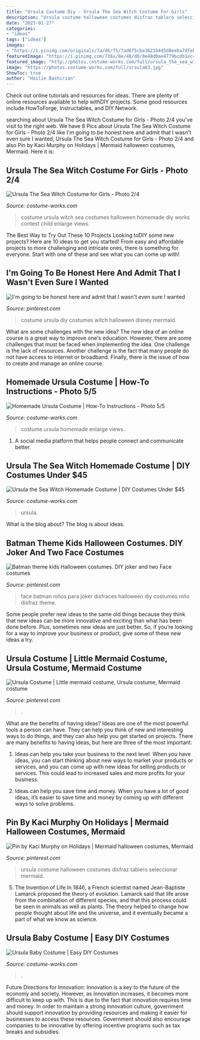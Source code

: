 ```yaml
---
title: "Ursula Costume Diy - Ursula The Sea Witch Costume For Girls"
description: "Ursula costume halloween costumes disfraz tablero seleccionar mermaid"
date: "2023-01-27"
categories:
- "ideas"
tags: ["ideas"]
images:
- "https://i.pinimg.com/originals/7a/d6/f5/7ad6f5cba3621b4d5d8eeba7dfebfbff.jpg"
featuredImage: "https://i.pinimg.com/736x/8e/48/d0/8e48d0ae4779bcdb1ec48ef068b41a41.jpg"
featured_image: "http://photos.costume-works.com/full/ursula_the_sea_witch1.jpg"
image: "https://photos.costume-works.com/full/ursula63.jpg"
ShowToc: true
author: "Hailie Bashirian"
---
```



Check out online tutorials and resources for ideas. There are plenty of online resources available to help withDIY projects. Some good resources include HowToForge, Instructables, and DIY Network. 

	

		
searching about Ursula The Sea Witch Costume for Girls - Photo 2/4 you've visit to the right web. We have 8 Pics about Ursula The Sea Witch Costume for Girls - Photo 2/4 like I&#039;m going to be honest here and admit that I wasn&#039;t even sure I wanted, Ursula The Sea Witch Costume for Girls - Photo 2/4 and also Pin by Kaci Murphy on Holidays | Mermaid halloween costumes, Mermaid. Here it is:
		
    
## Ursula The Sea Witch Costume For Girls - Photo 2/4

<img loading=lazy src="http://photos.costume-works.com/full/ursula_the_sea_witch1.jpg" onerror="this.onerror=null;this.src='https://tse2.mm.bing.net/th?id=OIP.060EQdnG736h5nRJINPjxAHaLH&amp;pid=15.1';" alt="Ursula The Sea Witch Costume for Girls - Photo 2/4">

_Source: costume-works.com_

>costume ursula witch sea costumes halloween homemade diy works contest child enlarge views. 

	

The Best Way to Try Out These 10 Projects
Looking toDIY some new projects? Here are 10 ideas to get you started! From easy and affordable projects to more challenging and intricate ones, there is something for everyone. Start with one of these and see what you can come up with!

    
## I&#039;m Going To Be Honest Here And Admit That I Wasn&#039;t Even Sure I Wanted

<img loading=lazy src="https://i.pinimg.com/originals/38/80/ef/3880ef0294d4a16e3afddf34a23485d7.jpg" onerror="this.onerror=null;this.src='https://tse1.mm.bing.net/th?id=OIP.N2JMFq2MbIopxqCgN30-cwHaIb&amp;pid=15.1';" alt="I&#039;m going to be honest here and admit that I wasn&#039;t even sure I wanted">

_Source: pinterest.com_

>costume ursula diy costumes witch halloween disney mermaid. 

	

What are some challenges with the new idea?
The new idea of an online course is a great way to improve one's education. However, there are some challenges that must be faced when implementing the idea. One challenge is the lack of resources. Another challenge is the fact that many people do not have access to internet or broadband. Finally, there is the issue of how to create and manage an online course.

    
## Homemade Ursula Costume | How-To Instructions - Photo 5/5

<img loading=lazy src="https://photos.costume-works.com/full/ursula63.jpg" onerror="this.onerror=null;this.src='https://tse3.mm.bing.net/th?id=OIP.bGQhn0MXZBauS51DzkU1hgHaJ3&amp;pid=15.1';" alt="Homemade Ursula Costume | How-To Instructions - Photo 5/5">

_Source: costume-works.com_

>costume ursula homemade enlarge views. 

	

1. A social media platform that helps people connect and communicate better.

    
## Ursula The Sea Witch Homemade Costume | DIY Costumes Under $45

<img loading=lazy src="https://photos.costume-works.com/full/ursula_the_sea_witch42.jpg" onerror="this.onerror=null;this.src='https://tse2.mm.bing.net/th?id=OIP.OuDOaYbDCa1HBc3pTzkX9gHaL6&amp;pid=15.1';" alt="Ursula the Sea Witch Homemade Costume | DIY Costumes Under $45">

_Source: costume-works.com_

>ursula. 

	

What is the blog about?
The blog is about ideas.

    
## Batman Theme Kids Halloween Costumes. DIY Joker And Two Face Costumes

<img loading=lazy src="https://i.pinimg.com/736x/8e/48/d0/8e48d0ae4779bcdb1ec48ef068b41a41.jpg" onerror="this.onerror=null;this.src='https://tse3.mm.bing.net/th?id=OIP.-lhf1kmpu8WUR_moVInDmAHaNK&amp;pid=15.1';" alt="Batman theme kids Halloween costumes. DIY joker and two Face costumes">

_Source: pinterest.com_

>face batman niños para joker disfraces halloween diy costumes niño disfraz theme. 

	

Some people prefer new ideas to the same old things because they think that new ideas can be more innovative and exciting than what has been done before. Plus, sometimes new ideas are just better. So, if you’re looking for a way to improve your business or product, give some of these new ideas a try.

    
## Ursula Costume | Little Mermaid Costume, Ursula Costume, Mermaid Costume

<img loading=lazy src="https://i.pinimg.com/originals/7a/d6/f5/7ad6f5cba3621b4d5d8eeba7dfebfbff.jpg" onerror="this.onerror=null;this.src='https://tse3.mm.bing.net/th?id=OIP.AA3IBgk4e1Y_SEMaq2OxHwHaJ4&amp;pid=15.1';" alt="Ursula Costume | Little mermaid costume, Ursula costume, Mermaid costume">

_Source: pinterest.com_

>. 

	

What are the benefits of having ideas?
Ideas are one of the most powerful tools a person can have. They can help you think of new and interesting ways to do things, and they can also help you get started on projects. There are many benefits to having ideas, but here are three of the most important: 
1. Ideas can help you take your business to the next level. When you have ideas, you can start thinking about new ways to market your products or services, and you can come up with new ideas for selling products or services. This could lead to increased sales and more profits for your business. 

2. Ideas can help you save time and money. When you have a lot of good ideas, it’s easier to save time and money by coming up with different ways to solve problems.

    
## Pin By Kaci Murphy On Holidays | Mermaid Halloween Costumes, Mermaid

<img loading=lazy src="https://i.pinimg.com/originals/38/c5/5a/38c55a6722f2ba795cb0e4b059b40c8a.jpg" onerror="this.onerror=null;this.src='https://tse3.mm.bing.net/th?id=OIP.8jjZ0gnd80BBzz5wjB3w_QHaJ4&amp;pid=15.1';" alt="Pin by Kaci Murphy on Holidays | Mermaid halloween costumes, Mermaid">

_Source: pinterest.com_

>ursula costume halloween costumes disfraz tablero seleccionar mermaid. 

	

5. The Invention of Life
In 1846, a French scientist named Jean-Baptiste Lamarck proposed the theory of evolution. Lamarck said that life arose from the combination of different species, and that this process could be seen in animals as well as plants. The theory helped to change how people thought about life and the universe, and it eventually became a part of what we know as science.

    
## Ursula Baby Costume | Easy DIY Costumes

<img loading=lazy src="https://photos.costume-works.com/full/ursula_baby.jpg" onerror="this.onerror=null;this.src='https://tse3.mm.bing.net/th?id=OIP.e9_xvglZ1s1-KEIIkmyoogHaN_&amp;pid=15.1';" alt="Ursula Baby Costume | Easy DIY Costumes">

_Source: costume-works.com_

>. 

	

Future Directions for Innovation:
Innovation is a key to the future of the economy and society. However, as innovation increases, it becomes more difficult to keep up with. This is due to the fact that innovation requires time and money. In order to maintain a strong innovation culture, government should support innovation by providing resources and making it easier for businesses to access these resources. Government should also encourage companies to be innovative by offering incentive programs such as tax breaks and subsidies.

